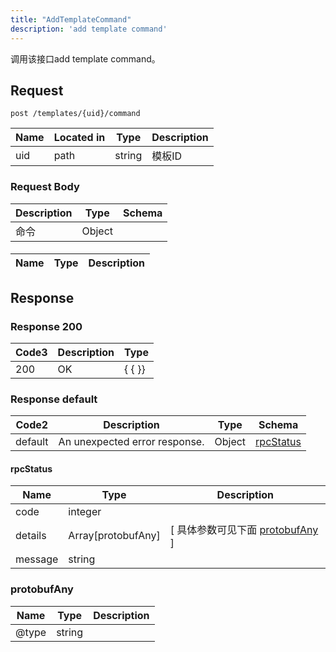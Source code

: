 ```yaml
---
title: "AddTemplateCommand"
description: 'add template command'
---
```



调用该接口add template command。



## Request


```
post /templates/{uid}/command
```



| Name | Located in | Type | Description | 
| ---- | ---------- | ----------- | ----------- | 
| uid | path | string | 模板ID |  





### Request Body


 
| Description | Type | Schema |
| ----------- | ------ | ------ |
| 命令 | Object | [](#) |

#### 

| Name | Type | Description | 
| ---- | ---- | ----------- |  



 





## Response



### Response  200


| Code3 | Description | Type | 
| ---- | ----------- | ------ | 
| 200 | OK | {   { }} |
 


### Response  default

 
| Code2 | Description | Type | Schema |
| ---- | ----------- | ------ | ------ |
| default | An unexpected error response. | Object | [rpcStatus](#rpcStatus) |

#### rpcStatus

| Name | Type | Description | 
| ---- | ---- | ----------- |     
| code | integer |  |          
| details | Array[protobufAny] |  [ 具体参数可见下面 [protobufAny](#protobufAny) ] |       
| message | string |  |   


  
     
   
       
         
### protobufAny
| Name | Type | Description | 
| ---- | ---- | ----------- |     
| @type | string |  |   


  
     
 
 


          
     
   
     
 
 


 


